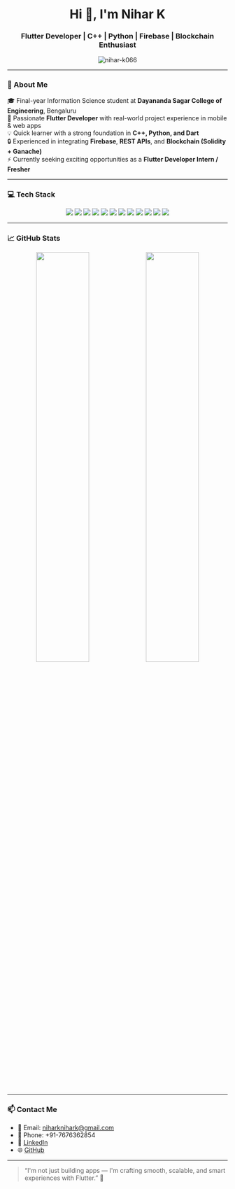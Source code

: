 <h1 align="center">Hi 👋, I'm Nihar K</h1>
<h3 align="center">Flutter Developer | C++ | Python | Firebase | Blockchain Enthusiast</h3>

<p align="center">
  <img src="https://komarev.com/ghpvc/?username=nihar-k066&label=Profile%20views&color=brightgreen&style=flat" alt="nihar-k066" />
</p>

---

### 🚀 About Me

🎓 Final-year Information Science student at **Dayananda Sagar College of Engineering**, Bengaluru  
📱 Passionate **Flutter Developer** with real-world project experience in mobile & web apps  
💡 Quick learner with a strong foundation in **C++, Python, and Dart**  
🔒 Experienced in integrating **Firebase**, **REST APIs**, and **Blockchain (Solidity + Ganache)**  
⚡ Currently seeking exciting opportunities as a **Flutter Developer Intern / Fresher**

---

### 💻 Tech Stack

<p align="center">
  <img src="https://img.shields.io/badge/Flutter-02569B?style=for-the-badge&logo=flutter&logoColor=white" />
  <img src="https://img.shields.io/badge/Dart-0175C2?style=for-the-badge&logo=dart&logoColor=white" />
  <img src="https://img.shields.io/badge/Firebase-FFCA28?style=for-the-badge&logo=firebase&logoColor=black" />
  <img src="https://img.shields.io/badge/Node.js-339933?style=for-the-badge&logo=nodedotjs&logoColor=white" />
  <img src="https://img.shields.io/badge/Python-3776AB?style=for-the-badge&logo=python&logoColor=white" />
  <img src="https://img.shields.io/badge/C++-00599C?style=for-the-badge&logo=c%2B%2B&logoColor=white" />
  <img src="https://img.shields.io/badge/Solidity-363636?style=for-the-badge&logo=solidity&logoColor=white" />
  <img src="https://img.shields.io/badge/SQLite-003B57?style=for-the-badge&logo=sqlite&logoColor=white" />
  <img src="https://img.shields.io/badge/JavaScript-F7DF1E?style=for-the-badge&logo=javascript&logoColor=black" />
  <img src="https://img.shields.io/badge/HTML5-E34F26?style=for-the-badge&logo=html5&logoColor=white" />
  <img src="https://img.shields.io/badge/CSS3-1572B6?style=for-the-badge&logo=css3&logoColor=white" />
  <img src="https://img.shields.io/badge/GitHub-181717?style=for-the-badge&logo=github&logoColor=white" />
</p>

---

### 📈 GitHub Stats

<p align="center">
  <img width="49%" src="https://github-readme-stats.vercel.app/api?username=nihar-k066&show_icons=true&theme=tokyonight" />
  <img width="49%" src="https://github-readme-streak-stats.herokuapp.com/?user=nihar-k066&theme=tokyonight" />
</p>

---

### 📫 Contact Me

- 📧 Email: niharknihark@gmail.com  
- 📱 Phone: +91-7676362854  
- 🔗 [LinkedIn](https://www.linkedin.com/in/nihar-k-953655229)  
- 🌐 [GitHub](https://github.com/nihar-k066)

---

> “I'm not just building apps — I'm crafting smooth, scalable, and smart experiences with Flutter.” 🚀

